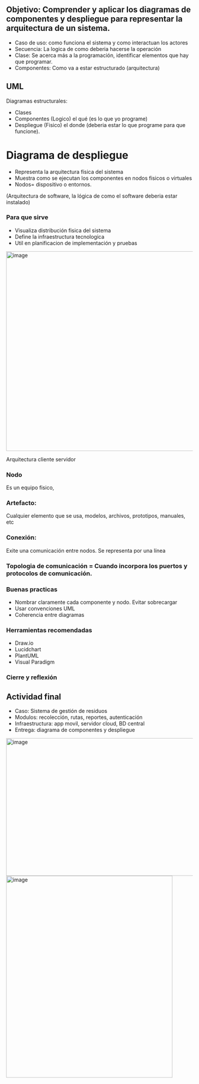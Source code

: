 ## Objetivo: Comprender y aplicar los diagramas de componentes y despliegue para representar la arquitectura de un sistema.

- Caso de uso: como funciona el sistema y como interactuan los actores
- Secuencia: La logica de como deberia hacerse la operación
- Clase: Se acerca más a la programación, identificar elementos que hay que programar.
- Componentes: Como va a estar estructurado (arquitectura)

## UML
Diagramas estructurales:
- Clases
- Componentes (Logico) el qué (es lo que yo programe)
- Despliegue (Fisico) el donde (deberia estar lo que programe para que funcione).

# Diagrama de despliegue

- Representa la arquitectura física del sistema
- Muestra como se ejecutan los componentes en nodos fisicos o virtuales
- Nodos= dispositivo o entornos.

(Arquitectura de software, la lógica de como el software deberia estar instalado)

### Para que sirve
- Visualiza distribución fisica del sistema
- Define la infraestructura tecnologica
- Util en planificacion de implementación y pruebas

<img width="914" height="538" alt="image" src="https://github.com/user-attachments/assets/2acbb0b2-7042-430f-b72e-a737a269bb13" />

Arquitectura cliente servidor

### Nodo
Es un equipo fisico,

### Artefacto:
Cualquier elemento que se usa, modelos, archivos, prototipos, manuales, etc

### Conexión:
Exite una comunicación entre nodos. Se representa por una línea

### Topologia de comunicación = Cuando incorpora los puertos y protocolos de comunicación.

### Buenas practicas
- Nombrar claramente cada componente y nodo. Evitar sobrecargar
- Usar convenciones UML
- Coherencia entre diagramas

### Herramientas recomendadas
- Draw.io
- Lucidchart
- PlantUML
- Visual Paradigm

### Cierre y reflexión

## Actividad final

- Caso: Sistema de gestión de residuos
- Modulos: recolección, rutas, reportes, autenticación
- Infraestructura: app movil, servidor cloud, BD central
- Entrega: diagrama de componentes y despliegue

<img width="609" height="371" alt="image" src="https://github.com/user-attachments/assets/c7c9427b-bd04-433f-8ad0-299dc12cd567" />

<img width="449" height="544" alt="image" src="https://github.com/user-attachments/assets/1a446f5e-548e-47c3-b4d3-d73992ee3c1e" />



